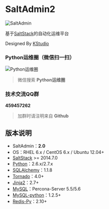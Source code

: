 SaltAdmin2
=========

![SaltAdmin](https://github.com/luxiaok/SaltAdmin/raw/master/static/images/SaltAdminLogo.jpg)

基于[SaltStack](https://github.com/saltstack/salt)的自动化运维平台

Designed By [KStudio](http://github.com/xkstudio)

### Python运维圈（微信扫一扫） ###

![Python运维圈](https://github.com/luxiaok/SaltAdmin/raw/master/static/images/ops_circle_qrcode.jpg)

>微信搜索 **Python运维圈**

### 技术交流QQ群 ###

**459457262**

>加群时请注明来自 **Github**

## 版本说明 ##
* SaltAdmin：**2.0**
* OS：RHEL 6.x / CentOS 6.x / Ubuntu 12.04+
* [SaltStack](https://github.com/saltstack/salt) >= 2014.7.0
* [Python](http://www.python.org)：2.6.x/2.7.x
* [SQLAlchemy](http://www.sqlalchemy.org/)：1.1.8
* [Tornado](http://www.tornadoweb.org/)：4.0+
* [Jinja2](http://jinja.pocoo.org/)：2.7+
* [MySQL](http://www.percona.com/)：Percona-Server 5.5/5.6
* [MySQL-python](http://pypi.python.org/pypi/MySQL-python)：1.2.5+
* [Redis-Py](https://github.com/andymccurdy/redis-py)：2.10+